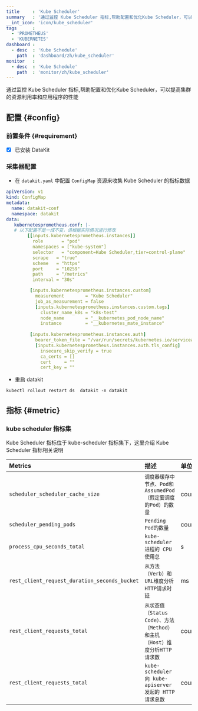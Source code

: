```yaml
---
title     : 'Kube Scheduler'
summary   : '通过监控 Kube Scheduler 指标,帮助配置和优化Kube Scheduler，可以提高集群的资源利用率和应用程序的性能'
__int_icon: 'icon/kube_scheduler'
tags      :
  - 'PROMETHEUS'
  - 'KUBERNETES'
dashboard :
  - desc  : 'Kube Schedule'
    path  : 'dashboard/zh/kube_scheduler'
monitor   :
  - desc  : 'Kube Schedule'
    path  : 'monitor/zh/kube_scheduler'
---
```


通过监控 Kube Scheduler 指标,帮助配置和优化Kube Scheduler，可以提高集群的资源利用率和应用程序的性能

## 配置 {#config}

### 前置条件 {#requirement}

- [x] 已安装 DataKit

### 采集器配置

- 在 `datakit.yaml` 中配置 `ConfigMap` 资源来收集 Kube Scheduler 的指标数据

```yaml
apiVersion: v1
kind: ConfigMap
metadata:
  name: datakit-conf
  namespace: datakit
data:
   kubernetesprometheus.conf: |-  
   # 以下配置不是一成不变，请根据实际情况进行修改
        [[inputs.kubernetesprometheus.instances]]
          role       = "pod"
          namespaces = ["kube-system"]
          selector   = "component=Kube Scheduler,tier=control-plane"      
          scrape   = "true"
          scheme   = "https"
          port     = "10259"
          path     = "/metrics"
          interval = "30s"

         [inputs.kubernetesprometheus.instances.custom]
           measurement        = "Kube Scheduler"
           job_as_measurement = false
           [inputs.kubernetesprometheus.instances.custom.tags]
             cluster_name_k8s = "k8s-test"           
             node_name        = "__kubernetes_pod_node_name"
             instance         = "__kubernetes_mate_instance"
      
         [inputs.kubernetesprometheus.instances.auth]
           bearer_token_file = "/var/run/secrets/kubernetes.io/serviceaccount/token"
           [inputs.kubernetesprometheus.instances.auth.tls_config]
             insecure_skip_verify = true
             ca_certs = []
             cert     = ""
             cert_key = ""
```

- 重启 datakit

```shell
kubectl rollout restart ds  datakit -n datakit
```

## 指标 {#metric}

### kube scheduler 指标集

Kube Scheduler 指标位于 kube-scheduler 指标集下，这里介绍 Kube Scheduler 指标相关说明

| Metrics | 描述 |单位 |
|:--------|:-----|:--|
|`scheduler_scheduler_cache_size`|`调度器缓存中节点、Pod和AssumedPod（假定要调度的Pod）的数量`| count |
|`scheduler_pending_pods`|`Pending Pod的数量`| count |
|`process_cpu_seconds_total`|`kube-scheduler 进程的 CPU 使用总`| s |
|`rest_client_request_duration_seconds_bucket`|`从方法（Verb）和URL维度分析HTTP请求时延`| ms |
|`rest_client_requests_total`|`从状态值（Status Code）、方法（Method）和主机（Host）维度分析HTTP请求数`| count |
|`rest_client_requests_total`|`kube-scheduler 向 kube-apiserver 发起的 HTTP 请求总数`| count |
